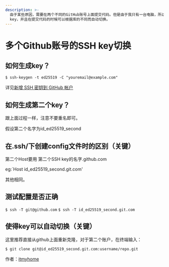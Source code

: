 ```yaml
---
description: >-
  由于某些原因，需要在两个不同的GitHub账号上面提交代码。但是由于我只有一台电脑，所以就需要在这台电脑上生成两个ssh
  key，并且在提交代码的时候可以根据库的不同而自动切换。
---
```


# 多个Github账号的SSH key切换

## 如何生成key？

`$ ssh-keygen -t ed25519 -C "youremail@example.com"`

详见[新增 SSH 密钥到 GitHub 帐户](https://docs.github.com/cn/github/authenticating-to-github/connecting-to-github-with-ssh/adding-a-new-ssh-key-to-your-github-account)

## 如何生成第二个key？

跟上面过程一样，注意不要重名即可。

假设第二个名字为id\_ed25519\_second

## 在.ssh/下创建config文件时的区别（关键）

第二个Host要用 第二个SSH key的名字.github.com

eg:\`Host id\_ed25519\_second.git.com'

其他相同。

## 测试配置是否正确

`$ ssh -T git@github.com` `$ ssh -T id_ed25519_second.git.com`

## 使得key可以自动切换（关键）

这里推荐直接从github上面重新克隆，对于第二个账户，在终端输入：

`$ git clone git@id_ed25519_second.git.com:username/repo.git`

作者：[itmyhome](https://blog.csdn.net/itmyhome1990)

